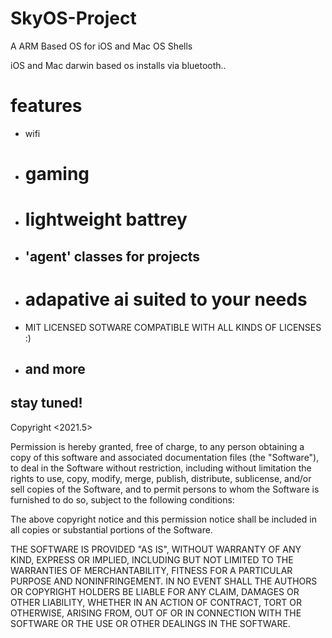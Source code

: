 # SkyOS-Project
  A ARM Based OS for iOS and Mac OS Shells   



iOS and Mac darwin based os installs via bluetooth..

# features
- wifi
- # gaming
- # lightweight battrey 
- ## 'agent' classes for projects
- # adapative  ai suited to your needs 

* MIT LICENSED SOTWARE COMPATIBLE WITH ALL KINDS OF LICENSES :) 
- ## and more 


## stay tuned! 
Copyright <FlamesAGI> <2021.5>

Permission is hereby granted, free of charge, to any person obtaining a copy of this software and associated documentation files (the "Software"), to deal in the Software without restriction, including without limitation the rights to use, copy, modify, merge, publish, distribute, sublicense, and/or sell copies of the Software, and to permit persons to whom the Software is furnished to do so, subject to the following conditions:

The above copyright notice and this permission notice shall be included in all copies or substantial portions of the Software.

THE SOFTWARE IS PROVIDED "AS IS", WITHOUT WARRANTY OF ANY KIND, EXPRESS OR IMPLIED, INCLUDING BUT NOT LIMITED TO THE WARRANTIES OF MERCHANTABILITY, FITNESS FOR A PARTICULAR PURPOSE AND NONINFRINGEMENT. IN NO EVENT SHALL THE AUTHORS OR COPYRIGHT HOLDERS BE LIABLE FOR ANY CLAIM, DAMAGES OR OTHER LIABILITY, WHETHER IN AN ACTION OF CONTRACT, TORT OR OTHERWISE, ARISING FROM, OUT OF OR IN CONNECTION WITH THE SOFTWARE OR THE USE OR OTHER DEALINGS IN THE SOFTWARE.
